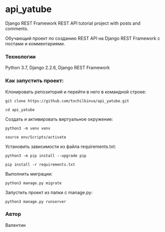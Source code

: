 # api_yatube

Django REST Framework REST API tutorial project with posts and comments.

Обучающий проект по созданию REST API на Django REST Framework с постами и комментариями.

### Технологии
Python 3.7, Django 2.2.6, Django REST Framework

### Как запустить проект:

Клонировать репозиторий и перейти в него в командной строке:

```
git clone https://github.com/tochilkinva/api_yatube.git
```

```
cd api_yatube
```

Cоздать и активировать виртуальное окружение:

```
python3 -m venv venv
```

```
source env/Scripts/activate
```

Установить зависимости из файла requirements.txt:

```
python3 -m pip install --upgrade pip
```

```
pip install -r requirements.txt
```

Выполнить миграции:

```
python3 manage.py migrate
```

Запустить проект из папки с manage.py:

```
python3 manage.py runserver
```

### Автор
Валентин
